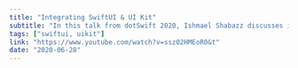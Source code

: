 ```yaml
---
title: "Integrating SwiftUI & UI Kit"
subtitle: "In this talk from dotSwift 2020, Ishmael Shabazz discusses integrating SwiftUI and UIKit. Ishmael first looks at how we can use UIKit views in a SwiftUI hierarchy, and then switches sides to show us how to add SwiftUI views to a UIKit hierarchy."
tags: ["swiftui, uikit"]
link: "https://www.youtube.com/watch?v=ssz02HMEoR0&t"
date: "2020-06-28"
---
```

